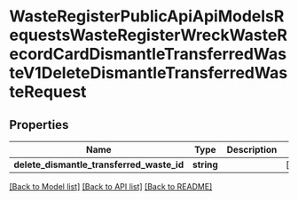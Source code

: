 # WasteRegisterPublicApiApiModelsRequestsWasteRegisterWreckWasteRecordCardDismantleTransferredWasteV1DeleteDismantleTransferredWasteRequest

## Properties
Name | Type | Description | Notes
------------ | ------------- | ------------- | -------------
**delete_dismantle_transferred_waste_id** | **string** |  | [optional] 

[[Back to Model list]](../README.md#documentation-for-models) [[Back to API list]](../README.md#documentation-for-api-endpoints) [[Back to README]](../README.md)


